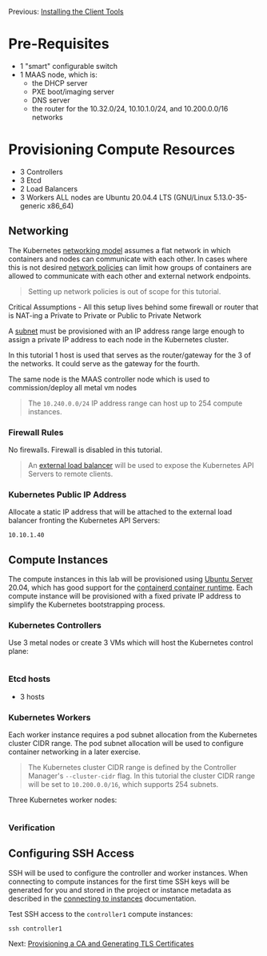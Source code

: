 Previous: [Installing the Client Tools](02-client-tools.md)

# Pre-Requisites
* 1 "smart" configurable switch
* 1 MAAS node, which is: 
  * the DHCP server
  * PXE boot/imaging server  
  * DNS server
  * the router for the 10.32.0/24, 10.10.1.0/24, and 10.200.0.0/16 networks  



# Provisioning Compute Resources
* 3 Controllers
* 3 Etcd 
* 2 Load Balancers
* 3 Workers
ALL nodes are Ubuntu 20.04.4 LTS (GNU/Linux 5.13.0-35-generic x86_64)



## Networking

The Kubernetes [networking model](https://kubernetes.io/docs/concepts/cluster-administration/networking/#kubernetes-model) assumes a flat network in which containers and nodes can communicate with each other. In cases where this is not desired [network policies](https://kubernetes.io/docs/concepts/services-networking/network-policies/) can limit how groups of containers are allowed to communicate with each other and external network endpoints.

> Setting up network policies is out of scope for this tutorial.

Critical Assumptions - All this setup lives behind some firewall or router that is NAT-ing a Private to Private or Public to Private Network


A [subnet](https://cloud.google.com/compute/docs/vpc/#vpc_networks_and_subnets) must be provisioned with an IP address range large enough to assign a private IP address to each node in the Kubernetes cluster.

In this tutorial 1 host is used that serves as the router/gateway for the 3 of the networks. It could serve as the gateway for the fourth. 

 The same node is the MAAS controller node which is used to commission/deploy all metal vm nodes  


> The `10.240.0.0/24` IP address range can host up to 254 compute instances.

### Firewall Rules

No firewalls. Firewall is disabled in this tutorial.




> An [external load balancer](https://cloud.google.com/compute/docs/load-balancing/network/) will be used to expose the Kubernetes API Servers to remote clients.


### Kubernetes Public IP Address

Allocate a static IP address that will be attached to the external load balancer fronting the Kubernetes API Servers:

```
10.10.1.40
```


## Compute Instances

The compute instances in this lab will be provisioned using [Ubuntu Server](https://www.ubuntu.com/server) 20.04, which has good support for the [containerd container runtime](https://github.com/containerd/containerd). Each compute instance will be provisioned with a fixed private IP address to simplify the Kubernetes bootstrapping process.

### Kubernetes Controllers

Use 3 metal nodes or create 3 VMs which will host the Kubernetes control plane:

```
```

### Etcd hosts
* 3 hosts


### Kubernetes Workers

Each worker instance requires a pod subnet allocation from the Kubernetes cluster CIDR range. The pod subnet allocation will be used to configure container networking in a later exercise. 

> The Kubernetes cluster CIDR range is defined by the Controller Manager's `--cluster-cidr` flag. In this tutorial the cluster CIDR range will be set to `10.200.0.0/16`, which supports 254 subnets.

Three Kubernetes worker nodes:

```
```

### Verification



## Configuring SSH Access

SSH will be used to configure the controller and worker instances. When connecting to compute instances for the first time SSH keys will be generated for you and stored in the project or instance metadata as described in the [connecting to instances](https://cloud.google.com/compute/docs/instances/connecting-to-instance) documentation.

Test SSH access to the `controller1` compute instances:

```
ssh controller1  
```


Next: [Provisioning a CA and Generating TLS Certificates](04-certificate-authority.md)
